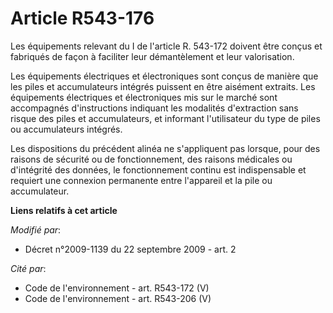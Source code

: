 # Article R543-176

Les équipements relevant du I de l'article R. 543-172 doivent être conçus et fabriqués de façon à faciliter leur
démantèlement et leur valorisation. 

Les équipements électriques et électroniques sont conçus de manière que les piles et accumulateurs intégrés puissent en être
aisément extraits. Les équipements électriques et électroniques mis sur le marché sont accompagnés d'instructions indiquant
les modalités d'extraction sans risque des piles et accumulateurs, et informant l'utilisateur du type de piles ou
accumulateurs intégrés. 

Les dispositions du précédent alinéa ne s'appliquent pas lorsque, pour des raisons de sécurité ou de fonctionnement, des
raisons médicales ou d'intégrité des données, le fonctionnement continu est indispensable et requiert une connexion
permanente entre l'appareil et la pile ou accumulateur.

**Liens relatifs à cet article**

_Modifié par_:

  - Décret n°2009-1139 du 22 septembre 2009 - art. 2

_Cité par_:

  - Code de l'environnement - art. R543-172 (V)
  - Code de l'environnement - art. R543-206 (V)
